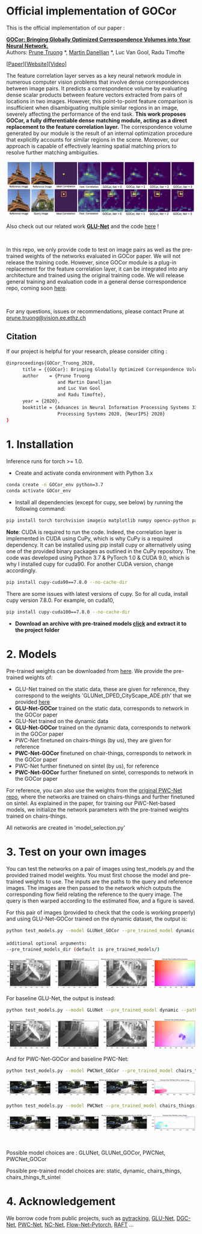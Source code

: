 # Official implementation of GOCor


This is the official implementation of our paper : 

[**GOCor: Bringing Globally Optimized Correspondence Volumes into Your Neural Network.**](https://arxiv.org/abs/2009.07823)
<br />
Authors: [Prune Truong](https://prunetruong.com/) *, [Martin Danelljan](https://martin-danelljan.github.io/) *, Luc Van Gool, Radu Timofte<br />

\[[Paper](https://arxiv.org/abs/2009.07823)\]\[[Website](https://prunetruong.com/research/gocor)\]\[[Video](https://www.youtube.com/watch?v=V22MyFChBCs)\]



The feature correlation layer serves as a key neural network module in numerous computer vision problems that
involve dense correspondences between image pairs. It predicts a correspondence volume by evaluating dense scalar products 
between feature vectors extracted from pairs of locations in two images. However, this point-to-point feature comparison 
is insufficient when disambiguating multiple similar regions in an image, severely affecting the performance of 
the end task. 
**This work proposes GOCor, a fully differentiable dense matching module, acting as a direct replacement to 
the feature correlation layer.** The correspondence volume generated by our module is the result of an internal 
optimization procedure that explicitly accounts for similar regions in the scene. Moreover, our approach is 
capable of effectively learning spatial matching priors to resolve further matching ambiguities. 


![alt text](/images/corr_diff_iteration.jpg)



Also check out our related work [**GLU-Net**](https://arxiv.org/abs/1912.05524) and the code
[here](https://github.com/PruneTruong/GLU-Net) !

<br />

In this repo, we only provide code to test on image pairs as well as the pre-trained weights of the networks evaluated in GOCor paper.
We will not release the training code. However, since GOCor module is a plug-in replacement for the feature correlation layer, it can be integrated into any architecture and trained using the original training code. 
We will release general training and evaluation code in a general dense correspondence repo, coming soon [here](https://github.com/PruneTruong/PDCNet).

<br />

For any questions, issues or recommendations, please contact Prune at prune.truong@vision.ee.ethz.ch


## Citation

If our project is helpful for your research, please consider citing :
```bash
@inproceedings{GOCor_Truong_2020,
      title = {{GOCor}: Bringing Globally Optimized Correspondence Volumes into Your Neural Network},
      author    = {Prune Truong 
                   and Martin Danelljan 
                   and Luc Van Gool 
                   and Radu Timofte},
      year = {2020},
      booktitle = {Advances in Neural Information Processing Systems 33: Annual Conference on Neural Information
                   Processing Systems 2020, {NeurIPS} 2020}
}
```

 
# 1. Installation <a name="Installation"></a>

Inference runs for torch >= 1.0. 


* Create and activate conda environment with Python 3.x

```bash
conda create -n GOCor_env python=3.7
conda activate GOCor_env
```

* Install all dependencies (except for cupy, see below) by running the following command:
```bash
pip install torch torchvision imageio matplotlib numpy opencv-python pandas 
```

**Note**: CUDA is required to run the code. Indeed, the correlation layer is implemented in CUDA using CuPy, 
which is why CuPy is a required dependency. It can be installed using pip install cupy or alternatively using one of the 
provided binary packages as outlined in the CuPy repository. The code was developed using Python 3.7 & PyTorch 1.0 & CUDA 9.0, 
which is why I installed cupy for cuda90. For another CUDA version, change accordingly. 

```bash
pip install cupy-cuda90==7.8.0 --no-cache-dir 
```

There are some issues with latest versions of cupy. So for all cuda, install cupy version 7.8.0. For example, on cuda10, 
```bash
pip install cupy-cuda100==7.8.0 --no-cache-dir 
```

* **Download an archive with pre-trained models [click](https://drive.google.com/file/d/1DKoIhE80xW7y3phbLDPfJiYYFo3Vf8am/view?usp=sharing) and extract it to the project folder**                                                


# 2. Models

Pre-trained weights can be downloaded from [here](https://drive.google.com/file/d/1DKoIhE80xW7y3phbLDPfJiYYFo3Vf8am/view?usp=sharing).
We provide the pre-trained weights of:
* GLU-Net trained on the static data, these are given for reference, they correspond to the weights 'GLUNet_DPED_CityScape_ADE.pth' that we provided [here](https://github.com/PruneTruong/GLU-Net)
* **GLU-Net-GOCor** trained on the static data, corresponds to network in the GOCor paper
* GLU-Net trained on the dynamic data
* **GLU-Net-GOCor** trained on the dynamic data, corresponds to network in the GOCor paper
* PWC-Net finetuned on chairs-things (by us), they are given for reference 
* **PWC-Net-GOCor** finetuned on chair-things, corresponds to network in the GOCor paper
* PWC-Net further finetuned on sintel (by us), for reference
* **PWC-Net-GOCor** further finetuned on sintel, corresponds to network in the GOCor paper

For reference, you can also use the weights from the [original PWC-Net repo](https://github.com/NVlabs/PWC-Net/tree/master/PyTorch), where the networks are trained on chairs-things and further finetuned on sintel.
As explained in the paper, for training our PWC-Net-based models, we initialize the network parameters with the pre-trained weights trained on chairs-things. 


All networks are created in 'model_selection.py'


# 3. Test on your own images 

You can test the networks on a pair of images using test_models.py and the provided trained model weights. 
You must first choose the model and pre-trained weights to use. 
The inputs are the paths to the query and reference images. 
The images are then passed to the network which outputs the corresponding flow field relating the reference to the query image. 
The query is then warped according to the estimated flow, and a figure is saved. 

For this pair of images (provided to check that the code is working properly) and using GLU-Net-GOCor trained on the dynamic dataset, the output is:

```bash
python test_models.py --model GLUNet_GOCor --pre_trained_model dynamic --path_query_image images/eth3d_query.png --path_reference_image images/eth3d_reference.png --write_dir evaluation/

additional optional arguments:
--pre_trained_models_dir (default is pre_trained_models/)
```
![alt text](/images/eth3d_warped_query_image_GLUNet_GOCor_dynamic.png)

For baseline GLU-Net, the output is instead:

```bash
python test_models.py --model GLUNet --pre_trained_model dynamic --path_query_image images/eth3d_query.png --path_reference_image images/eth3d_reference.png --write_dir evaluation/

```
![alt text](/images/eth3d_warped_query_image_GLUNet_dynamic.png)



And for PWC-Net-GOCor and baseline PWC-Net:


```bash
python test_models.py --model PWCNet_GOCor --pre_trained_model chairs_things --path_query_image images/kitti2015_query.png --path_reference_image images/kitti2015_reference.png --write_dir evaluation/
```

![alt text](/images/kitti2015_warped_query_image_PWCNet_GOCor_chairs_things.png)


```bash
python test_models.py --model PWCNet --pre_trained_model chairs_things --path_query_image images/kitti2015_query.png --path_reference_image images/kitti2015_reference.png --write_dir evaluation/
```
![alt text](/images/kitti2015_warped_query_image_PWCNet_chairs_things.png)

<br />


Possible model choices are : GLUNet, GLUNet_GOCor, PWCNet, PWCNet_GOCor

Possible pre-trained model choices are: static, dynamic, chairs_things, chairs_things_ft_sintel

# 4. Acknowledgement <a name="Acknowledgement"></a>

We borrow code from public projects, such as [pytracking](https://github.com/visionml/pytracking), [GLU-Net](https://github.com/PruneTruong/GLU-Net), 
[DGC-Net](https://github.com/AaltoVision/DGC-Net), [PWC-Net](https://github.com/NVlabs/PWC-Net), 
[NC-Net](https://github.com/ignacio-rocco/ncnet), [Flow-Net-Pytorch](https://github.com/ClementPinard/FlowNetPytorch), 
[RAFT](https://github.com/princeton-vl/RAFT) ...

